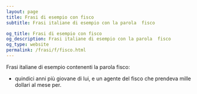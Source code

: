 ```yaml
---
layout: page
title: Frasi di esempio con fisco 
subtitle: Frasi italiane di esempio con la parola  fisco

og_title: Frasi di esempio con fisco 
og_description: Frasi italiane di esempio con la parola  fisco
og_type: website
permalink: /frasi/f/fisco.html
---
```


Frasi italiane di esempio contenenti la parola fisco:


- quindici anni più giovane di lui, e un agente del fisco che prendeva mille dollari al mese per.
